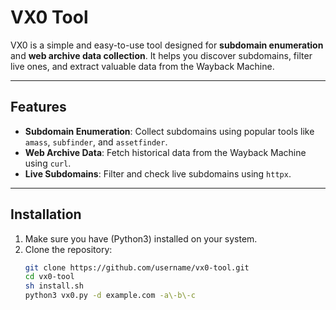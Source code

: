 # VX0 Tool

VX0 is a simple and easy-to-use tool designed for **subdomain enumeration** and **web archive data collection**. It helps you discover subdomains, filter live ones, and extract valuable data from the Wayback Machine.

---

## Features

- **Subdomain Enumeration**: Collect subdomains using popular tools like `amass`, `subfinder`, and `assetfinder`.
- **Web Archive Data**: Fetch historical data from the Wayback Machine using `curl`.
- **Live Subdomains**: Filter and check live subdomains using `httpx`.
---

## Installation

1. Make sure you have (Python3) installed on your system.
2. Clone the repository:
   ```bash
   git clone https://github.com/username/vx0-tool.git
   cd vx0-tool
   sh install.sh
   python3 vx0.py -d example.com -a\-b\-c
